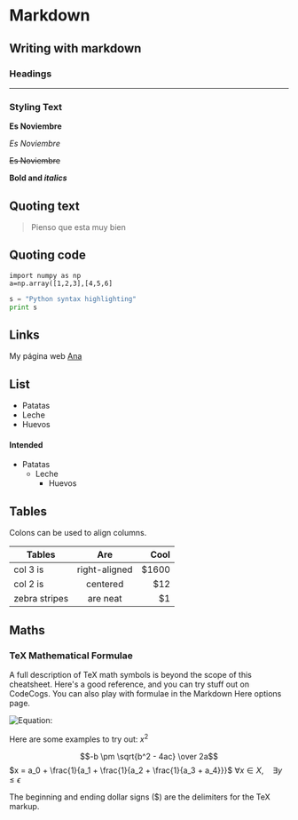 # Markdown
## Writing  with markdown
### Headings
---
### Styling Text
**Es Noviembre**

*Es Noviembre*

~~Es Noviembre~~

**Bold and _italics_**

## Quoting text
> Pienso que esta muy bien
## Quoting code
```
import numpy as np
a=np.array([1,2,3],[4,5,6]
```

```python
s = "Python syntax highlighting"
print s
```
## Links 
My página web [Ana](http://entropy.se/)

## List
- Patatas
- Leche
- Huevos
#### Intended
- Patatas
  - Leche
    - Huevos
    
## Tables
Colons can be used to align columns.

| Tables        | Are           | Cool  |
| ------------- |:-------------:| -----:|
| col 3 is      | right-aligned | $1600 |
| col 2 is      | centered      |   $12 |
| zebra stripes | are neat      |    $1 |

## Maths
### TeX Mathematical Formulae
A full description of TeX math symbols is beyond the scope of this cheatsheet. Here's a good reference, and you can try stuff out on CodeCogs. You can also play with formulae in the Markdown Here options page.

![Equation:](https://latex.codecogs.com/gif.download?%5Cfrac%7Bx%5E2%7D%7By%7D)

Here are some examples to try out:
$x^2$

$$-b \pm \sqrt{b^2 - 4ac} \over 2a$$
$x = a_0 + \frac{1}{a_1 + \frac{1}{a_2 + \frac{1}{a_3 + a_4}}}$
$\forall x \in X, \quad \exists y \leq \epsilon$


The beginning and ending dollar signs ($) are the delimiters for the TeX markup.


